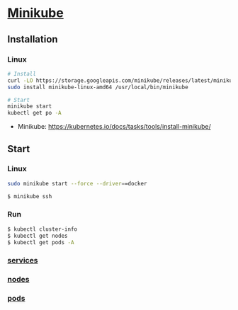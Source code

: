 
# [Minikube](https://minikube.sigs.k8s.io/docs/)


## Installation
### Linux

```bash
# Install
curl -LO https://storage.googleapis.com/minikube/releases/latest/minikube-linux-amd64
sudo install minikube-linux-amd64 /usr/local/bin/minikube

# Start
minikube start
kubectl get po -A
```

* Minikube: https://kubernetes.io/docs/tasks/tools/install-minikube/



## Start
### Linux
```bash
sudo minikube start --force --driver==docker
```

```bash
$ minikube ssh
```

### Run
```bash
$ kubectl cluster-info
$ kubectl get nodes
$ kubectl get pods -A
```


### [services](./services.md)
### [nodes](./nodes.md)
### [pods](./pods.md)